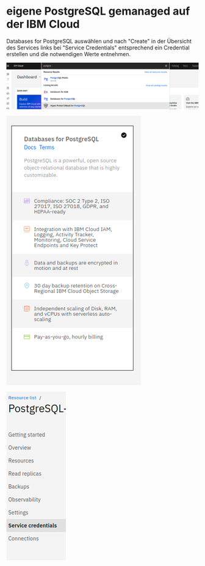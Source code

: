 # eigene PostgreSQL gemanaged auf der IBM Cloud

Databases for PostgreSQL auswählen und nach "Create" in der Übersicht des Services links bei "Service Credentials" entsprechend ein Credential erstellen und die notwendigen Werte entnehmen.

![](../../../../../.gitbook/assets/image%20%2865%29.png)

![](../../../../../.gitbook/assets/image%20%2855%29.png)

![](../../../../../.gitbook/assets/image%20%2861%29.png)

